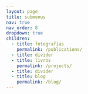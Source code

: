 ```yaml
---
layout: page
title: submenus
nav: true
nav_order: 8
dropdown: true
children:
  - title: fotografias
    permalink: /publications/
  - title: divider
  - title: livros
    permalink: /projects/
  - title: divider
  - title: blog
    permalink: /blog/
---
```

